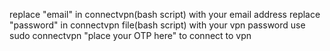 replace "email" in connectvpn(bash script) with your email address
replace "password" in connectvpn file(bash script) with your vpn password
use sudo connectvpn "place your OTP here" to connect to vpn
